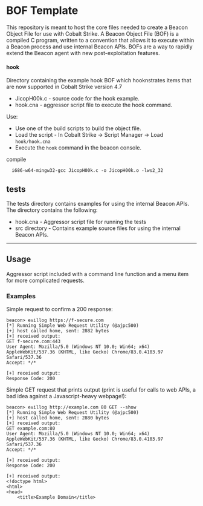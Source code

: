 # BOF Template

This repository is meant to host the core files needed to create a Beacon Object File for use with Cobalt Strike.
A Beacon Object File (BOF) is a compiled C program, written to a convention that allows it to execute within a Beacon process and use internal Beacon APIs. BOFs are a way to rapidly extend the Beacon agent with new post-exploitation features.


#### hook
Directory containing the example hook BOF which hooknstrates items that are now supported in Cobalt Strike version 4.7
- JicopH00k.c   - source code for the hook example.
- hook.cna - aggressor script file to execute the hook command.

Use:
- Use one of the build scripts to build the object file.
- Load the script - In Cobalt Strike -> Script Manager -> Load `hook/hook.cna`
- Execute the `hook` command in the beacon console.


compile
````
  i686-w64-mingw32-gcc JicopH00k.c -o JicopH00k.o -lws2_32
````

## tests

The tests directory contains examples for using the internal Beacon APIs.  The directory contains the following:

- hook.cna            - Aggressor script file for running the tests
- src directory       - Contains example source files for using the internal Beacon APIs.


-------------------------------------------------------------------------------------------------------------------------


## Usage

Aggressor script included with a command line function and a menu item for more complicated requests.

### Examples

Simple request to confirm a 200 response:

```
beacon> evillog https://f-secure.com
[*] Running Simple Web Request Utility (@ajpc500)
[+] host called home, sent: 2882 bytes
[+] received output:
GET f-secure.com:443 
User Agent: Mozilla/5.0 (Windows NT 10.0; Win64; x64) AppleWebKit/537.36 (KHTML, like Gecko) Chrome/83.0.4103.97 Safari/537.36
Accept: */*

[+] received output:
Response Code: 200
```

Simple GET request that prints output (print is useful for calls to web APIs, a bad idea against a Javascript-heavy webpage!):

```
beacon> evillog http://example.com 80 GET --show
[*] Running Simple Web Request Utility (@ajpc500)
[+] host called home, sent: 2880 bytes
[+] received output:
GET example.com:80 
User Agent: Mozilla/5.0 (Windows NT 10.0; Win64; x64) AppleWebKit/537.36 (KHTML, like Gecko) Chrome/83.0.4103.97 Safari/537.36
Accept: */*

[+] received output:
Response Code: 200

[+] received output:
<!doctype html>
<html>
<head>
    <title>Example Domain</title>
